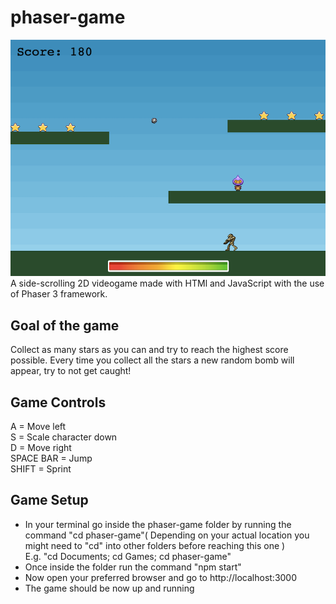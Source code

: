 # phaser-game
![Alt text](screenshots/gameplay-screenshot.png?raw=true "Title")  
A side-scrolling 2D videogame made with HTMl and JavaScript with the use of Phaser 3 framework.

## Goal of the game
Collect as many stars as you can and try to reach the highest score possible. Every time you collect all the stars a new random bomb will appear, try to not get caught!

## Game Controls
A = Move left  
S = Scale character down  
D = Move right  
SPACE BAR = Jump  
SHIFT = Sprint

## Game Setup
- In your terminal go inside the phaser-game folder by running the command "cd phaser-game"( Depending on your actual location you might need to "cd" into other folders before reaching this one )  
E.g. "cd Documents; cd Games; cd phaser-game"
- Once inside the folder run the command "npm start"
- Now open your preferred browser and go to http://localhost:3000
- The game should be now up and running
